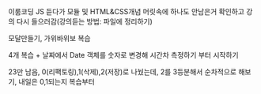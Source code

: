 이룸코딩 JS
듣다가 모듈 및 HTML&CSS개념 머릿속에 하나도 안남은거 확인하고 강의 다시 들으러감(강의듣는 방법: 파일에 정리하기)

모달만들기, 가위바위보 복습

4개 복습 + 날짜에서 Date 객체를 숫자로 변경해 시간차 측정하기 부터 시작하기

23만 남음, 0(리팩토링),1(삭제),2(저장)로 나눴는데, 2를 3등분해서 순차적으로 해보기, 내일은 0,1되는지 복습부터
